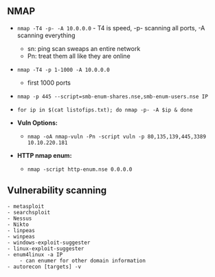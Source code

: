 ## NMAP
- `nmap -T4 -p- -A 10.0.0.0`
		- T4 is speed, -p- scanning all ports, -A scanning everything
    - sn: ping scan sweaps an entire network
	- Pn: treat them all like they are online
- `nmap -T4 -p 1-1000 -A 10.0.0.0`
	- first 1000 ports
- `nmap -p 445 --script=smb-enum-shares.nse,smb-enum-users.nse IP`
- `for ip in $(cat listofips.txt); do nmap -p- -A $ip & done`
  
- **Vuln Options:**
	- `nmap -oA nmap-vuln -Pn -script vuln -p 80,135,139,445,3389 10.10.220.181`

- **HTTP nmap enum:**
	- `nmap -script http-enum.nse 0.0.0.0`

## Vulnerability scanning
	- metasploit
	- searchsploit
	- Nessus
	- Nikto
	- linpeas
	- winpeas
	- windows-exploit-suggester
	- linux-exploit-suggester
	- enum4linux -a IP 
		- can enumer for other domain information
  	- autorecon [targets] -v
